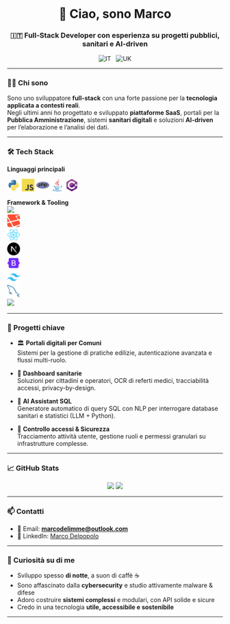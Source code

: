 <h1 align="center">👋 Ciao, sono Marco</h1>
<h3 align="center">🇮🇹 Full-Stack Developer con esperienza su progetti pubblici, sanitari e AI-driven</h3>

<p align="center">
  <img src="https://upload.wikimedia.org/wikipedia/commons/0/03/Flag_of_Italy.svg" alt="IT" width="40"/>
  &nbsp;
  <img src="https://upload.wikimedia.org/wikipedia/en/a/ae/Flag_of_the_United_Kingdom.svg" alt="UK" width="40"/>
</p>

---

### 🧑‍💻 Chi sono

Sono uno sviluppatore **full-stack** con una forte passione per la **tecnologia applicata a contesti reali**.  
Negli ultimi anni ho progettato e sviluppato **piattaforme SaaS**, portali per la **Pubblica Amministrazione**, sistemi **sanitari digitali** e soluzioni **AI-driven** per l’elaborazione e l’analisi dei dati.

---

### 🛠️ Tech Stack

**Linguaggi principali**  
<div style:"display:flex"><img src="https://raw.githubusercontent.com/devicons/devicon/master/icons/python/python-original.svg" width="30"/>  
<img src="https://raw.githubusercontent.com/devicons/devicon/master/icons/javascript/javascript-original.svg" width="30"/>  
<img src="https://raw.githubusercontent.com/devicons/devicon/master/icons/php/php-original.svg" width="30"/>  
<img src="https://raw.githubusercontent.com/devicons/devicon/master/icons/java/java-original.svg" width="30"/>  
<img src="https://raw.githubusercontent.com/devicons/devicon/master/icons/csharp/csharp-original.svg" width="30"/></div>

**Framework & Tooling**  
<img src="https://cdn.worldvectorlogo.com/logos/django.svg" width="30"/>  
<img src="https://raw.githubusercontent.com/devicons/devicon/master/icons/laravel/laravel-plain.svg" width="30"/>  
<img src="https://raw.githubusercontent.com/devicons/devicon/master/icons/react/react-original.svg" width="30"/>  
<img src="https://raw.githubusercontent.com/devicons/devicon/master/icons/nextjs/nextjs-original.svg" width="30"/>  
<img src="https://raw.githubusercontent.com/devicons/devicon/master/icons/bootstrap/bootstrap-plain.svg" width="30"/>  
<img src="https://raw.githubusercontent.com/devicons/devicon/master/icons/tailwindcss/tailwindcss-plain.svg" width="30"/>  
<img src="https://raw.githubusercontent.com/devicons/devicon/master/icons/mysql/mysql-original.svg" width="30"/>  
<img src="https://raw.githubusercontent.com/devicons/devicon/master/icons/sqlserver/sqlserver-original.svg" width="30"/>

---

### 💼 Progetti chiave

- 🏛️ **Portali digitali per Comuni**  
  Sistemi per la gestione di pratiche edilizie, autenticazione avanzata e flussi multi-ruolo.

- 🏥 **Dashboard sanitarie**  
  Soluzioni per cittadini e operatori, OCR di referti medici, tracciabilità accessi, privacy-by-design.

- 🤖 **AI Assistant SQL**  
  Generatore automatico di query SQL con NLP per interrogare database sanitari e statistici (LLM + Python).

- 🔐 **Controllo accessi & Sicurezza**  
  Tracciamento attività utente, gestione ruoli e permessi granulari su infrastrutture complesse.

---

### 📈 GitHub Stats

<p align="center">
  <img src="https://github-readme-stats.vercel.app/api?username=marcodelpimme&show_icons=true&locale=it" />
  <img src="https://github-readme-stats.vercel.app/api/top-langs/?username=marcodelpimme&layout=compact&langs_count=10" />
</p>

---

### 📫 Contatti

- 📧 Email: **marcodelimme@outlook.com**  
- 💼 LinkedIn: [Marco Delpopolo](https://linkedin.com/in/marco-delpopolo-b6a1b4284)

---

### 🧩 Curiosità su di me

- Sviluppo spesso **di notte**, a suon di caffè ☕  
- Sono affascinato dalla **cybersecurity** e studio attivamente malware & difese  
- Adoro costruire **sistemi complessi** e modulari, con API solide e sicure  
- Credo in una tecnologia **utile, accessibile e sostenibile**

---
